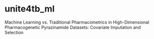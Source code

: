 # unite4tb_ml
Machine Learning vs. Traditional Pharmacometrics in High-Dimensional Pharmacogenetic Pyrazinamide Datasets: Covariate Imputation and Selection
